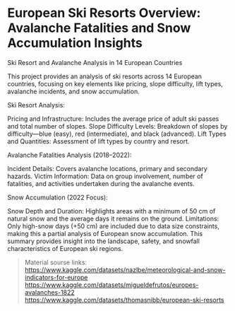 # European Ski Resorts Overview: Avalanche Fatalities and Snow Accumulation Insights

Ski Resort and Avalanche Analysis in 14 European Countries

This project provides an analysis of ski resorts across 14 European countries, focusing on key elements like pricing, slope difficulty, lift types, avalanche incidents, and snow accumulation.


Ski Resort Analysis:

Pricing and Infrastructure: Includes the average price of adult ski passes and total number of slopes.
Slope Difficulty Levels: Breakdown of slopes by difficulty—blue (easy), red (intermediate), and black (advanced).
Lift Types and Quantities: Assessment of lift types by country and resort.


Avalanche Fatalities Analysis (2018–2022):

Incident Details: Covers avalanche locations, primary and secondary hazards.
Victim Information: Data on group involvement, number of fatalities, and activities undertaken during the avalanche events.


Snow Accumulation (2022 Focus):

Snow Depth and Duration: Highlights areas with a minimum of 50 cm of natural snow and the average days it remains on the ground.
Limitations: Only high-snow days (+50 cm) are included due to data size constraints, making this a partial analysis of European snow accumulation.
This summary provides insight into the landscape, safety, and snowfall characteristics of European ski regions.


> Material sourse links: 
> https://www.kaggle.com/datasets/nazlbe/meteorological-and-snow-indicators-for-europe
> https://www.kaggle.com/datasets/migueldefrutos/europes-avalanches-1822
> https://www.kaggle.com/datasets/thomasnibb/european-ski-resorts

